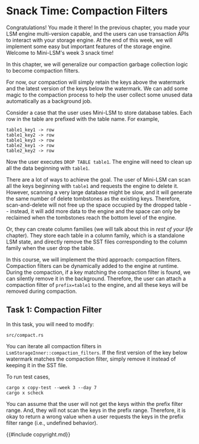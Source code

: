 <!--
  mini-lsm-book © 2022-2025 by Alex Chi Z is licensed under CC BY-NC-SA 4.0
-->

# Snack Time: Compaction Filters

Congratulations! You made it there! In the previous chapter, you made your LSM engine multi-version capable, and the users can use transaction APIs to interact with your storage engine. At the end of this week, we will implement some easy but important features of the storage engine. Welcome to Mini-LSM's week 3 snack time!

In this chapter, we will generalize our compaction garbage collection logic to become compaction filters.

For now, our compaction will simply retain the keys above the watermark and the latest version of the keys below the watermark. We can add some magic to the compaction process to help the user collect some unused data automatically as a background job.

Consider a case that the user uses Mini-LSM to store database tables. Each row in the table are prefixed with the table name. For example,

```
table1_key1 -> row
table1_key2 -> row
table1_key3 -> row
table2_key1 -> row
table2_key2 -> row
```

Now the user executes `DROP TABLE table1`. The engine will need to clean up all the data beginning with `table1`.

There are a lot of ways to achieve the goal. The user of Mini-LSM can scan all the keys beginning with `table1` and requests the engine to delete it. However, scanning a very large database might be slow, and it will generate the same number of delete tombstones as the existing keys. Therefore, scan-and-delete will not free up the space occupied by the dropped table -- instead, it will add more data to the engine and the space can only be reclaimed when the tombstones reach the bottom level of the engine.

Or, they can create column families (we will talk about this in *rest of your life* chapter). They store each table in a column family, which is a standalone LSM state, and directly remove the SST files corresponding to the column family when the user drop the table.

In this course, we will implement the third approach: compaction filters. Compaction filters can be dynamically added to the engine at runtime. During the compaction, if a key matching the compaction filter is found, we can silently remove it in the background. Therefore, the user can attach a compaction filter of `prefix=table1` to the engine, and all these keys will be removed during compaction.

## Task 1: Compaction Filter

In this task, you will need to modify:

```
src/compact.rs
```

You can iterate all compaction filters in `LsmStorageInner::compaction_filters`. If the first version of the key below watermark matches the compaction filter, simply remove it instead of keeping it in the SST file.

To run test cases,

```
cargo x copy-test --week 3 --day 7
cargo x scheck
```

You can assume that the user will not get the keys within the prefix filter range. And, they will not scan the keys in the prefix range. Therefore, it is okay to return a wrong value when a user requests the keys in the prefix filter range (i.e., undefined behavior).

{{#include copyright.md}}
